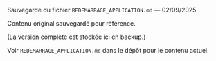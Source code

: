 Sauvegarde du fichier `REDEMARRAGE_APPLICATION.md` — 02/09/2025

Contenu original sauvegardé pour référence.

(La version complète est stockée ici en backup.)

Voir `REDEMARRAGE_APPLICATION.md` dans le dépôt pour le contenu actuel.
